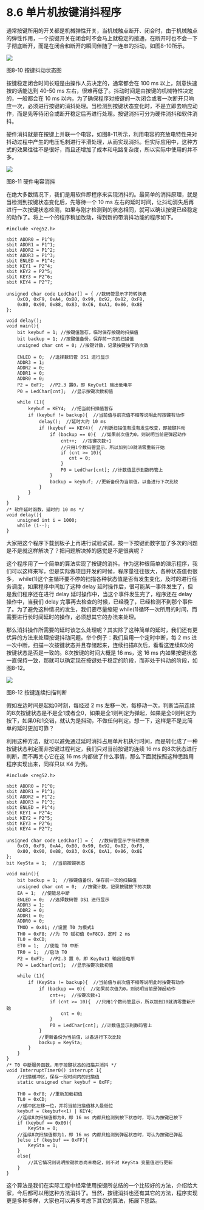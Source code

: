 # 8.6 单片机按键消抖程序

通常按键所用的开关都是机械弹性开关，当机械触点断开、闭合时，由于机械触点的弹性作用，一个按键开关在闭合时不会马上就稳定的接通，在断开时也不会一下子彻底断开，而是在闭合和断开的瞬间伴随了一连串的抖动，如图8-10所示。 

![](images/21.png)

图8-10 按键抖动状态图

按键稳定闭合时间长短是由操作人员决定的，通常都会在 100 ms 以上，刻意快速按的话能达到 40-50 ms 左右，很难再低了。抖动时间是由按键的机械特性决定的，一般都会在 10 ms 以内，为了确保程序对按键的一次闭合或者一次断开只响应一次，必须进行按键的消抖处理。当检测到按键状态变化时，不是立即去响应动作，而是先等待闭合或断开稳定后再进行处理。按键消抖可分为硬件消抖和软件消抖。

硬件消抖就是在按键上并联一个电容，如图8-11所示，利用电容的充放电特性来对抖动过程中产生的电压毛刺进行平滑处理，从而实现消抖。但实际应用中，这种方式的效果往往不是很好，而且还增加了成本和电路复杂度，所以实际中使用的并不多。 

![](images/22.png)

图8-11 硬件电容消抖

在绝大多数情况下，我们是用软件即程序来实现消抖的。最简单的消抖原理，就是当检测到按键状态变化后，先等待一个 10 ms 左右的延时时间，让抖动消失后再进行一次按键状态检测，如果与刚才检测到的状态相同，就可以确认按键已经稳定的动作了。将上一个的程序稍加改动，得到新的带消抖功能的程序如下。 

```
#include <reg52.h>

sbit ADDR0 = P1^0;
sbit ADDR1 = P1^1;
sbit ADDR2 = P1^2;
sbit ADDR3 = P1^3;
sbit ENLED = P1^4;
sbit KEY1 = P2^4;
sbit KEY2 = P2^5;
sbit KEY3 = P2^6;
sbit KEY4 = P2^7;

unsigned char code LedChar[] = { //数码管显示字符转换表
    0xC0, 0xF9, 0xA4, 0xB0, 0x99, 0x92, 0x82, 0xF8,
    0x80, 0x90, 0x88, 0x83, 0xC6, 0xA1, 0x86, 0x8E
};

void delay();
void main(){
    bit keybuf = 1; //按键值暂存，临时保存按键的扫描值
    bit backup = 1; //按键值备份，保存前一次的扫描值
    unsigned char cnt = 0; //按键计数，记录按键按下的次数
   
    ENLED = 0;  //选择数码管 DS1 进行显示
    ADDR3 = 1;
    ADDR2 = 0;
    ADDR1 = 0;
    ADDR0 = 0;
    P2 = 0xF7;  //P2.3 置0，即 KeyOut1 输出低电平
    P0 = LedChar[cnt];  //显示按键次数初值

    while (1){
        keybuf = KEY4;  //把当前扫描值暂存
        if (keybuf != backup){  //当前值与前次值不相等说明此时按键有动作
            delay();  //延时大约 10 ms
            if (keybuf == KEY4){  //判断扫描值有没有发生改变，即按键抖动
                if (backup == 0){  //如果前次值为0，则说明当前是弹起动作
                    cnt++;  //按键次数+1
                    //只用1个数码管显示，所以加到10就清零重新开始
                    if (cnt >= 10){
                       cnt = 0;
                    }
                    P0 = LedChar[cnt]; //计数值显示到数码管上
                }
                backup = keybuf; //更新备份为当前值，以备进行下次比较
            }
        }
    }
}
/* 软件延时函数，延时约 10 ms */
void delay(){
    unsigned int i = 1000;
    while (i--);
}
```

大家把这个程序下载到板子上再进行试验试试，按一下按键而数字加了多次的问题是不是就这样解决了？把问题解决掉的感觉是不是很爽呢？

这个程序用了一个简单的算法实现了按键的消抖。作为这种很简单的演示程序，我们可以这样来写，但是实际做项目开发的时候，程序量往往很大，各种状态值也很多， while(1)这个主循环要不停的扫描各种状态值是否有发生变化，及时的进行任务调度，如果程序中间加了这种 delay 延时操作后，很可能某一事件发生了，但是我们程序还在进行 delay 延时操作中，当这个事件发生完了，程序还在 delay 操作中，当我们 delay 完事再去检查的时候，已经晚了，已经检测不到那个事件了。为了避免这种情况的发生，我们要尽量缩短 while(1)循环一次所用的时间，而需要进行长时间延时的操作，必须想其它的办法来处理。

那么消抖操作所需要的延时该怎么处理呢？其实除了这种简单的延时，我们还有更优异的方法来处理按键抖动问题。举个例子：我们启用一个定时中断，每 2 ms 进一次中断，扫描一次按键状态并且存储起来，连续扫描8次后，看看这连续8次的按键状态是否是一致的。8次按键的时间大概是 16 ms，这 16 ms 内如果按键状态一直保持一致，那就可以确定现在按键处于稳定的阶段，而非处于抖动的阶段，如图8-12。 

![](images/23.png)

图8-12 按键连续扫描判断

假如左边时间是起始0时刻，每经过 2 ms 左移一次，每移动一次，判断当前连续的8次按键状态是不是全1或者全0，如果是全1则判定为弹起，如果是全0则判定为按下，如果0和1交错，就认为是抖动，不做任何判定。想一下，这样是不是比简单的延时更加可靠？

利用这种方法，就可以避免通过延时消抖占用单片机执行时间，而是转化成了一种按键状态判定而非按键过程判定，我们只对当前按键的连续 16 ms 的8次状态进行判断，而不再关心它在这 16 ms 内都做了什么事情，那么下面就按照这种思路用程序实现出来，同样只以 K4 为例。 

```
#include <reg52.h>

sbit ADDR0 = P1^0;
sbit ADDR1 = P1^1;
sbit ADDR2 = P1^2;
sbit ADDR3 = P1^3;
sbit ENLED = P1^4;
sbit KEY1 = P2^4;
sbit KEY2 = P2^5;
sbit KEY3 = P2^6;
sbit KEY4 = P2^7;

unsigned char code LedChar[] = {  //数码管显示字符转换表
    0xC0, 0xF9, 0xA4, 0xB0, 0x99, 0x92, 0x82, 0xF8,
    0x80, 0x90, 0x88, 0x83, 0xC6, 0xA1, 0x86, 0x8E
};
bit KeySta = 1;  //当前按键状态

void main(){
    bit backup = 1;  //按键值备份，保存前一次的扫描值
    unsigned char cnt = 0;  //按键计数，记录按键按下的次数
    EA = 1;  //使能总中断
    ENLED = 0;  //选择数码管 DS1 进行显示
    ADDR3 = 1;
    ADDR2 = 0;
    ADDR1 = 0;
    ADDR0 = 0;
    TMOD = 0x01; //设置 T0 为模式1
    TH0 = 0xF8; //为 T0 赋初值 0xF8CD，定时 2 ms
    TL0 = 0xCD;
    ET0 = 1;  //使能 T0 中断
    TR0 = 1;  //启动 T0
    P2 = 0xF7;  //P2.3 置 0，即 KeyOut1 输出低电平
    P0 = LedChar[cnt];  //显示按键次数初值
   
    while (1){
        if (KeySta != backup){  //当前值与前次值不相等说明此时按键有动作
            if (backup == 0){  //如果前次值为0，则说明当前是弹起动作
                cnt++;  //按键次数+1
                if (cnt >= 10){  //只用1个数码管显示，所以加到10就清零重新开始
                    cnt = 0;
                }
                P0 = LedChar[cnt]; //计数值显示到数码管上
            }
            //更新备份为当前值，以备进行下次比较
            backup = KeySta;
        }
    }
}
/* T0 中断服务函数，用于按键状态的扫描并消抖 */
void InterruptTimer0() interrupt 1{
    //扫描缓冲区，保存一段时间内的扫描值
    static unsigned char keybuf = 0xFF;
   
    TH0 = 0xF8; //重新加载初值
    TL0 = 0xCD;
    //缓冲区左移一位，并将当前扫描值移入最低位
    keybuf = (keybuf<<1) | KEY4;
    //连续8次扫描值都为0，即 16 ms 内都只检测到按下状态时，可认为按键已按下
    if (keybuf == 0x00){
        KeySta = 0;
    //连续8次扫描值都为1，即 16 ms 内都只检测到弹起状态时，可认为按键已弹起
    }else if (keybuf == 0xFF){
        KeySta = 1;
    }
    else{
        //其它情况则说明按键状态尚未稳定，则不对 KeySta 变量值进行更新
    }
}
```

这个算法是我们在实际工程中经常使用按键所总结的一个比较好的方法，介绍给大家，今后都可以用这种方法消抖了。当然，按键消抖也还有其它的方法，程序实现更是多种多样，大家也可以再多考虑下其它的算法，拓展下思路。